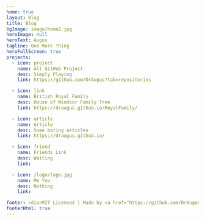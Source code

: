 ```yaml
---
home: true
layout: Blog
title: Blog
bgImage: image/home2.jpg
heroImage: null
heroText: Augus
tagline: One More Thing
heroFullScreen: true
projects:
  - icon: project
    name: All GitHub Project
    desc: Simply Playing
    link: https://github.com/DrAugus?tab=repositories

  - icon: link
    name: British Royal Family
    desc: House of Windsor Family Tree
    link: https://draugus.github.io/RoyalFamily/

  - icon: article
    name: Article
    desc: Some boring articles
    link: https://draugus.github.io/

  - icon: friend
    name: Friends Link
    desc: Waiting
    link: 

  - icon: /logo/logo.jpg
    name: Me You 
    desc: Nothing
    link: 

footer: <div>MIT Licensed | Made by <a href="https://github.com/DrAugus/" target="_blank">DrAugus</a></div><div>This page was generated by <a href="https://pages.github.com/" target="_blank">GitHub Pages</a>.</div>
footerHtml: true
---
```

